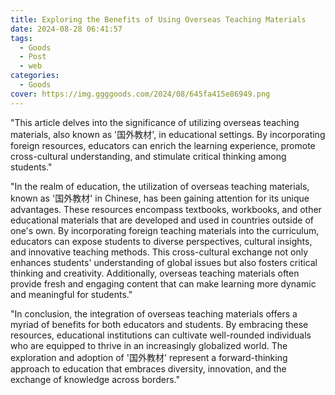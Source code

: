 ```yaml
---
title: Exploring the Benefits of Using Overseas Teaching Materials
date: 2024-08-28 06:41:57
tags:
  - Goods
  - Post
  - web
categories:
  - Goods
cover: https://img.ggggoods.com/2024/08/645fa415e86949.png
---
```


"This article delves into the significance of utilizing overseas teaching materials, also known as '国外教材', in educational settings. By incorporating foreign resources, educators can enrich the learning experience, promote cross-cultural understanding, and stimulate critical thinking among students."

"In the realm of education, the utilization of overseas teaching materials, known as '国外教材' in Chinese, has been gaining attention for its unique advantages. These resources encompass textbooks, workbooks, and other educational materials that are developed and used in countries outside of one's own. By incorporating foreign teaching materials into the curriculum, educators can expose students to diverse perspectives, cultural insights, and innovative teaching methods. This cross-cultural exchange not only enhances students' understanding of global issues but also fosters critical thinking and creativity. Additionally, overseas teaching materials often provide fresh and engaging content that can make learning more dynamic and meaningful for students."

"In conclusion, the integration of overseas teaching materials offers a myriad of benefits for both educators and students. By embracing these resources, educational institutions can cultivate well-rounded individuals who are equipped to thrive in an increasingly globalized world. The exploration and adoption of '国外教材' represent a forward-thinking approach to education that embraces diversity, innovation, and the exchange of knowledge across borders."
